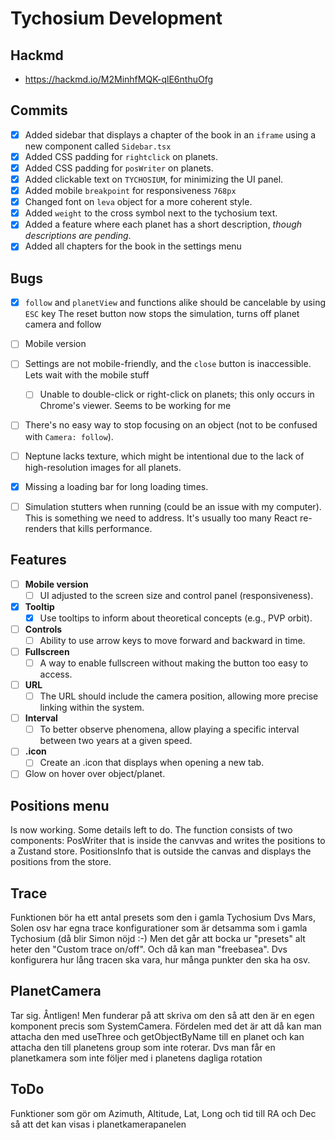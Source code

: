 # Tychosium Development

## Hackmd

- https://hackmd.io/M2MinhfMQK-qlE6nthuOfg

## Commits

- [x] Added sidebar that displays a chapter of the book in an `iframe` using a new component called `Sidebar.tsx`
- [x] Added CSS padding for `rightclick` on planets.
- [x] Added CSS padding for `posWriter` on planets.
- [x] Added clickable text on `TYCHOSIUM`, for minimizing the UI panel.
- [x] Added mobile `breakpoint` for responsiveness `768px`
- [x] Changed font on `leva` object for a more coherent style.
- [x] Added `weight` to the cross symbol next to the tychosium text.
- [x] Added a feature where each planet has a short description, _though descriptions are pending_.
- [x] Added all chapters for the book in the settings menu

## Bugs

- [x] `follow` and `planetView` and functions alike should be cancelable by using `ESC` key
      The reset button now stops the simulation, turns off planet camera and follow
- [ ] Mobile version
- [ ] Settings are not mobile-friendly, and the `close` button is inaccessible.
      Lets wait with the mobile stuff
  - [ ] Unable to double-click or right-click on planets; this only occurs in Chrome's viewer.
        Seems to be working for me
- [ ] There's no easy way to stop focusing on an object (not to be confused with `Camera: follow`).

- [ ] Neptune lacks texture, which might be intentional due to the lack of high-resolution images for all planets.
- [x] Missing a loading bar for long loading times.
- [ ] Simulation stutters when running (could be an issue with my computer).
      This is something we need to address. It's usually too many React re-renders that kills performance.

## Features

- [ ] **Mobile version**
  - [ ] UI adjusted to the screen size and control panel (responsiveness).
- [x] **Tooltip**
  - [x] Use tooltips to inform about theoretical concepts (e.g., PVP orbit).
- [ ] **Controls**
  - [ ] Ability to use arrow keys to move forward and backward in time.
- [ ] **Fullscreen**
  - [ ] A way to enable fullscreen without making the button too easy to access.
- [ ] **URL**
  - [ ] The URL should include the camera position, allowing more precise linking within the system.
- [ ] **Interval**
  - [ ] To better observe phenomena, allow playing a specific interval between two years at a given speed.
- [ ] **.icon**
  - [ ] Create an .icon that displays when opening a new tab.
- [ ] Glow on hover over object/planet.

## Positions menu

Is now working. Some details left to do.
The function consists of two components:
PosWriter that is inside the canvvas and writes the positions to a Zustand store.
PositionsInfo that is outside the canvas and displays the positions from the store.

## Trace

Funktionen bör ha ett antal presets som den i gamla Tychosium
Dvs Mars, Solen osv har egna trace konfigurationer som är detsamma som i gamla Tychosium (då blir Simon nöjd :-)
Men det går att bocka ur "presets" alt heter den "Custom trace on/off". Och då kan man "freebasea". Dvs konfigurera hur lång tracen ska vara, hur många punkter den ska ha osv.

## PlanetCamera

Tar sig. Åntligen! Men funderar på att skriva om den så att den är en egen komponent precis som SystemCamera. Fördelen med det är att då kan man attacha den med useThree och getObjectByName till en planet och kan attacha den till planetens
group som inte roterar. Dvs man får en planetkamera som inte följer med i planetens dagliga rotation

## ToDo

Funktioner som gör om Azimuth, Altitude, Lat, Long och tid till RA och Dec så att det kan visas i planetkamerapanelen
